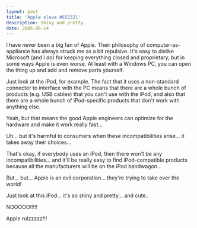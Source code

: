 ```yaml
---
layout: post
title: 'Apple slave #655321'
description: Shiny and pretty
date: 2005-06-14
---
```


I have never been a big fan of Apple. Their philosophy of computer-as-appliance has always struck me as a bit repulsive. It's easy to dislike Microsoft (and I do) for keeping everything closed and proprietary, but in some ways Apple is even worse. At least with a Windows PC, you can open the thing up and add and remove parts yourself.
  
Just look at the iPod, for example. The fact that it uses a non-standard connector to interface with the PC means that there are a whole bunch of products (e.g. USB cables) that you can't use with the iPod, and also that there are a whole bunch of iPod-specific products that don't work with anything else.  
  
Yeah, but that means the good Apple engineers can optimize for the hardware and make it work really fast...  
  
Uh... but it's harmful to consumers when these incompatibilities arise... it takes away their choices...  
  
That's okay, if everybody uses an iPod, then there won't be any incompatibilities... and it'll be really easy to find iPod-compatible products because all the manufacturers will be on the iPod bandwagon...  
  
But... but... Apple is an evil corporation... they're trying to take over the world!  
  
Just look at this iPod... it's so shiny and pretty... and cute..  
  
NOOOOO!!!!!  
  
Apple rulzzzzz!!!
